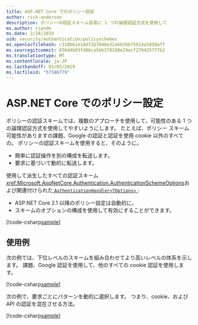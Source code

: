 ```yaml
---
title: ASP.NET Core でのポリシー設定
author: rick-anderson
description: ポリシーの認証スキーム容易に 1 つの論理認証方式を使用して
ms.author: riande
ms.date: 2/28/2019
uid: security/authentication/policyschemes
ms.openlocfilehash: c310b61e14df2b7846e32a602bb75914a5850aff
ms.sourcegitcommit: 036d4b03fd86ca5bb378198e29ecf2704257f7b2
ms.translationtype: MT
ms.contentlocale: ja-JP
ms.lasthandoff: 03/05/2019
ms.locfileid: "57346779"
---
```

# <a name="policy-schemes-in-aspnet-core"></a>ASP.NET Core でのポリシー設定

ポリシーの認証スキームでは、複数のアプローチを使用して、可能性のある 1 つの論理認証方式を使用してやすいようにします。 たとえば、ポリシー スキーム可能性がありますの課題、Google の認証と認証を使用 cookie 以外のすべての。 ポリシーの認証スキームを使用すると、そのように。

* 簡単に認証操作を別の構成を転送します。
* 要求に基づいて動的に転送します。

使用して派生したすべての認証スキーム<xref:Microsoft.AspNetCore.Authentication.AuthenticationSchemeOptions>および関連付けられた[ `AuthenticationHandler<TOptions>` ](/dotnet/api/microsoft.aspnetcore.authentication.authenticationhandler-1):

* ASP.NET Core 2.1 以降のポリシー設定は自動的に。
* スキームのオプションの構成を使用して有効にすることができます。

[!code-csharp[sample](policyschemes/samples/AuthenticationSchemeOptions.cs?name=snippet)]

## <a name="examples"></a>使用例

次の例では、下位レベルのスキームを組み合わせてより高いレベルの体系を示します。 課題、Google 認証を使用して、他のすべての cookie 認証を使用します。

[!code-csharp[sample](policyschemes/samples/Startup.cs?name=snippet1)]

次の例で、要求ごとにパターンを動的に選択します。 つまり、cookie、および API の認証を混在させる方法。

 <!-- REVIEW, missing If set in public Func<HttpContext, string> ForwardDefaultSelector -->

[!code-csharp[sample](policyschemes/samples/Startup.cs?name=snippet2)]

